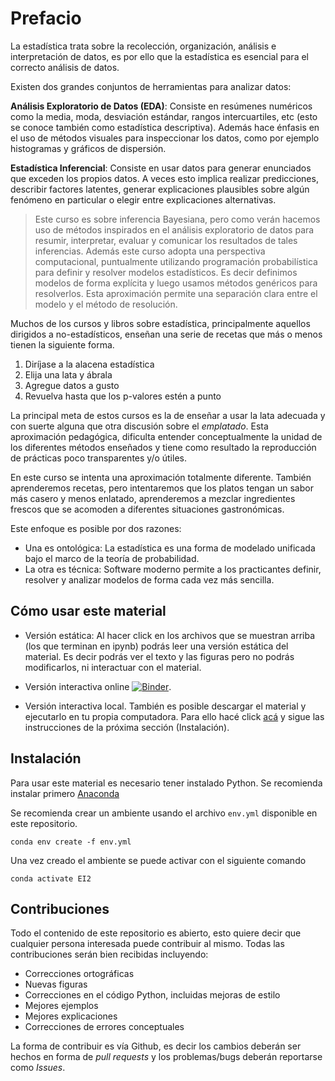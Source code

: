 # Prefacio

La estadística trata sobre la recolección, organización, análisis e interpretación de datos, es por ello que la estadística es esencial para el correcto análisis de datos. 

Existen dos grandes conjuntos de herramientas para analizar datos:

**Análisis Exploratorio de Datos (EDA)**: Consiste en resúmenes numéricos como la media, moda, desviación estándar, rangos intercuartiles, etc (esto se conoce también como estadística descriptiva). Además hace énfasis en el uso de métodos visuales para inspeccionar los datos, como por ejemplo histogramas y gráficos de dispersión.

**Estadística Inferencial**: Consiste en usar datos para generar enunciados que exceden los propios datos. A veces esto implica realizar predicciones, describir factores latentes, generar explicaciones plausibles sobre algún fenómeno en particular o elegir entre explicaciones alternativas.

> Este curso es sobre inferencia Bayesiana, pero como verán hacemos uso de métodos inspirados en el análisis exploratorio de datos para resumir, interpretar, evaluar y comunicar los resultados de tales inferencias. Además este curso adopta una perspectiva computacional, puntualmente utilizando programación probabilística para definir y resolver modelos estadísticos. Es decir definimos modelos de forma explícita y luego usamos métodos genéricos para resolverlos. Esta aproximación permite una separación clara entre el modelo y el método de resolución.

Muchos de los cursos y libros sobre estadística, principalmente aquellos dirigidos a no-estadísticos, enseñan una serie de recetas que más o menos tienen la siguiente forma. 

1. Diríjase a la alacena estadística
2. Elija una lata y ábrala
3. Agregue datos a gusto
4. Revuelva hasta que los p-valores estén a punto

La principal meta de estos cursos es la de enseñar a usar la lata adecuada y con suerte alguna que otra discusión sobre el _emplatado_. Esta aproximación pedagógica, dificulta entender conceptualmente la unidad de los diferentes métodos enseñados y tiene como resultado la reproducción de prácticas poco transparentes y/o útiles. 

En este curso se intenta una aproximación totalmente diferente. También aprenderemos recetas, pero intentaremos que los platos tengan un sabor más casero y menos enlatado, aprenderemos a mezclar ingredientes frescos que se acomoden a diferentes situaciones gastronómicas.

Este enfoque es posible por dos razones:

* Una es ontológica: La estadística es una forma de modelado unificada bajo el marco de la teoría de probabilidad.
* La otra es técnica: Software moderno permite a los practicantes definir, resolver y analizar modelos de forma cada vez más sencilla.


## Cómo usar este material

* Versión estática: Al hacer click en los archivos que se muestran arriba (los que terminan en ipynb) podrás leer una versión estática del material. Es decir podrás ver el texto y las figuras pero no podrás modificarlos, ni interactuar con el material.

* Versión interactiva online [![Binder](https://mybinder.org/badge_logo.svg)](https://mybinder.org/v2/gh/LCD-UNSAM/estadistica_e_inferencia_II/main).

* Versión interactiva local. También es posible descargar el material y ejecutarlo en tu propia computadora. Para ello hacé click [acá](https://github.com/LCD-UNSAM/estadistica_e_inferencia_II/archive/refs/heads/main.zip) y sigue las instrucciones de la próxima sección (Instalación).


## Instalación
Para usar este material es necesario tener instalado Python. Se recomienda instalar primero [Anaconda](https://www.anaconda.com/download)

Se recomienda crear un ambiente usando el archivo `env.yml` disponible en este repositorio.

`conda env create -f env.yml`

Una vez creado el ambiente se puede activar con el siguiente comando

`conda activate EI2`

## Contribuciones
Todo el contenido de este repositorio es abierto, esto quiere decir que cualquier persona interesada puede contribuir al mismo. Todas las contribuciones serán bien recibidas incluyendo:

* Correcciones ortográficas
* Nuevas figuras
* Correcciones en el código Python, incluidas mejoras de estilo
* Mejores ejemplos
* Mejores explicaciones 
* Correcciones de errores conceptuales

La forma de contribuir es vía Github, es decir los cambios deberán ser hechos en forma de _pull requests_ y los problemas/bugs deberán reportarse como _Issues_.


